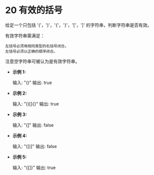 # 20 有效的括号

给定一个只包括 '('，')'，'{'，'}'，'['，']' 的字符串，判断字符串是否有效。

有效字符串需满足：

    左括号必须用相同类型的右括号闭合。
    左括号必须以正确的顺序闭合。

注意空字符串可被认为是有效字符串。

* **示例 1:**

    输入: "()"
    输出: true

* **示例 2:**

    输入: "()[]{}"
    输出: true

* **示例 3:**

    输入: "(]"
    输出: false

* **示例 4:**

    输入: "([)]"
    输出: false

* **示例 5:**

    输入: "{[]}"
    输出: true



